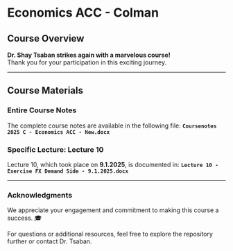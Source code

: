 # Economics ACC - Colman

## Course Overview
**Dr. Shay Tsaban strikes again with a marvelous course!**  
Thank you for your participation in this exciting journey.

---

## Course Materials
### Entire Course Notes
The complete course notes are available in the following file:
**`Coursenotes 2025 C - Economics ACC - New.docx`**

### Specific Lecture: Lecture 10
Lecture 10, which took place on **9.1.2025**, is documented in:
**`Lecture 10 - Exercise FX Demand Side - 9.1.2025.docx`**

---

### Acknowledgments
We appreciate your engagement and commitment to making this course a success. 🎓

For questions or additional resources, feel free to explore the repository further or contact Dr. Tsaban.
